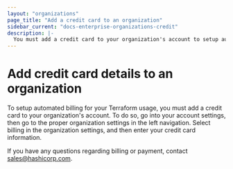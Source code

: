 ```yaml
---
layout: "organizations"
page_title: "Add a credit card to an organization"
sidebar_current: "docs-enterprise-organizations-credit"
description: |-
  You must add a credit card to your organization's account to setup auto billing.
---
```


# Add credit card details to an organization

To setup automated billing for your Terraform usage, you must add a credit card to your organization's account. To do so, go into your account settings, then go to the proper organization settings in the left navigation. Select billing in the organization settings, and then enter your credit card information.

If you have any questions regarding billing or payment, contact [sales@hashicorp.com](mailto:sales@hashicorp.com).
